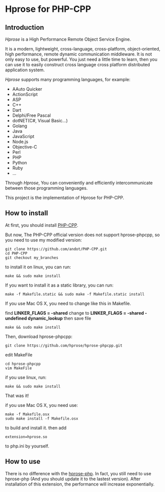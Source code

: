 # Hprose for PHP-CPP

## Introduction

*Hprose* is a High Performance Remote Object Service Engine.

It is a modern, lightweight, cross-language, cross-platform, object-oriented, high performance, remote dynamic communication middleware. It is not only easy to use, but powerful. You just need a little time to learn, then you can use it to easily construct cross language cross platform distributed application system.

*Hprose* supports many programming languages, for example:

* AAuto Quicker
* ActionScript
* ASP
* C++
* Dart
* Delphi/Free Pascal
* dotNET(C#, Visual Basic...)
* Golang
* Java
* JavaScript
* Node.js
* Objective-C
* Perl
* PHP
* Python
* Ruby
* ...

Through *Hprose*, You can conveniently and efficiently intercommunicate between those programming languages.

This project is the implementation of Hprose for PHP-CPP.

## How to install

At first, you should install [PHP-CPP](http://www.php-cpp.com).

But now, The PHP-CPP official version does not support hprose-phpcpp,
so you need to use my modified version:

    git clone https://github.com/andot/PHP-CPP.git
    cd PHP-CPP
    git checkout my_branches

to install it on linux, you can run:

    make && sudo make install

If you want to install it as a static library, you can run:

    make -f Makefile.static && sudo make -f Makefile.static install

If you use Mac OS X, you need to change like this in Makefile.

find **LINKER_FLAGS        =   -shared**  change to **LINKER_FLAGS        =   -shared -undefined dynamic_lookup** then save file

    make && sudo make install

Then, download hprose-phpcpp:

    git clone https://github.com/hprose/hprose-phpcpp.git

edit MakeFile

    cd hprose-phpcpp
    vim MakeFile

if you use linux, run:

    make && sudo make install

That was it!

if you use Mac OS X, you need use:

    make -f Makefile.osx
    sudo make install -f Makefile.osx

to build and install it. then add

    extension=hprose.so

to php.ini by yourself.

## How to use

There is no difference with the [hprose-php](https://github.com/hprose/hprose-php). In fact, you still need to use hprose-php (And you should update it to the lastest version). After installation of this extension, the performance will increase exponentially.